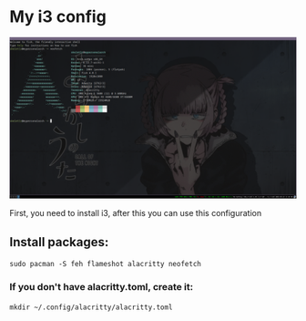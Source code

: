 <h1>My i3 config</h1>

<img src='images/2025-03-23_11-44.png'></img>

<p>First, you need to install i3, after this you can use this configuration</p>


<h2>Install packages:</h2>
<pre><code>sudo pacman -S feh flameshot alacritty neofetch</code></pre>


<h3>If you don't have alacritty.toml, create it:</h3>
<pre><code>mkdir ~/.config/alacritty/alacritty.toml</code></pre>
